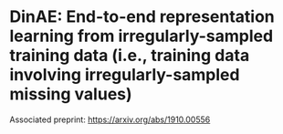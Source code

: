 # DinAE: End-to-end representation learning from irregularly-sampled training data (i.e., training data involving irregularly-sampled missing values)

Associated preprint: https://arxiv.org/abs/1910.00556
